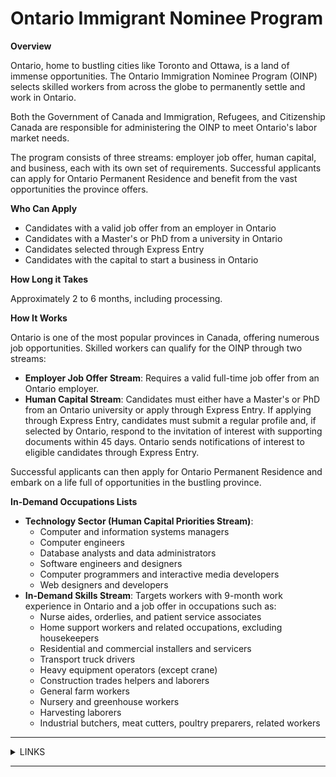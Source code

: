 # Ontario Immigrant Nominee Program

**Overview**

Ontario, home to bustling cities like Toronto and Ottawa, is a land of immense opportunities. The Ontario Immigration Nominee Program (OINP) selects skilled workers from across the globe to permanently settle and work in Ontario.

Both the Government of Canada and Immigration, Refugees, and Citizenship Canada are responsible for administering the OINP to meet Ontario's labor market needs.

The program consists of three streams: employer job offer, human capital, and business, each with its own set of requirements. Successful applicants can apply for Ontario Permanent Residence and benefit from the vast opportunities the province offers.

**Who Can Apply**

* Candidates with a valid job offer from an employer in Ontario
* Candidates with a Master's or PhD from a university in Ontario
* Candidates selected through Express Entry
* Candidates with the capital to start a business in Ontario

**How Long it Takes**

Approximately 2 to 6 months, including processing.

**How It Works**

Ontario is one of the most popular provinces in Canada, offering numerous job opportunities. Skilled workers can qualify for the OINP through two streams:

* **Employer Job Offer Stream**: Requires a valid full-time job offer from an Ontario employer.
* **Human Capital Stream**: Candidates must either have a Master's or PhD from an Ontario university or apply through Express Entry. If applying through Express Entry, candidates must submit a regular profile and, if selected by Ontario, respond to the invitation of interest with supporting documents within 45 days. Ontario sends notifications of interest to eligible candidates through Express Entry.

Successful applicants can then apply for Ontario Permanent Residence and embark on a life full of opportunities in the bustling province.

**In-Demand Occupations Lists**

* **Technology Sector (Human Capital Priorities Stream)**:
  * Computer and information systems managers
  * Computer engineers
  * Database analysts and data administrators
  * Software engineers and designers
  * Computer programmers and interactive media developers
  * Web designers and developers
* **In-Demand Skills Stream**: Targets workers with 9-month work experience in Ontario and a job offer in occupations such as:
  * Nurse aides, orderlies, and patient service associates
  * Home support workers and related occupations, excluding housekeepers
  * Residential and commercial installers and servicers
  * Transport truck drivers
  * Heavy equipment operators (except crane)
  * Construction trades helpers and laborers
  * General farm workers
  * Nursery and greenhouse workers
  * Harvesting laborers
  * Industrial butchers, meat cutters, poultry preparers, related workers

***

<details>

<summary>LINKS</summary>

Additional Information:\
[http://www.ontarioimmigration.ca/en/pnp/index.htm](http://www.ontarioimmigration.ca/en/pnp/index.htm)

</details>

***
